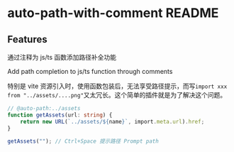 # auto-path-with-comment README

## Features

通过注释为 js/ts 函数添加路径补全功能

Add path completion to js/ts function through comments

特别是 vite 资源引入时，使用函数包装后，无法享受路径提示，而写`import xxx from "../assets/....png"`又太冗长。这个简单的插件就是为了解决这个问题。

```ts
// @auto-path:../assets
function getAssets(url: string) {
    return new URL(`../assets/${name}`, import.meta.url).href;
}

getAssets(""); // Ctrl+Space 提示路径 Prompt path
```
